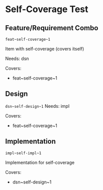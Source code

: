 # Self-Coverage Test

## Feature/Requirement Combo
`feat~self-coverage~1`

Item with self-coverage (covers itself)

Needs: dsn

Covers:
- feat~self-coverage~1

## Design
`dsn~self-design~1`
Needs: impl

Covers:
- feat~self-coverage~1

## Implementation
`impl~self-impl~1`

Implementation for self-coverage

Covers:
- dsn~self-design~1